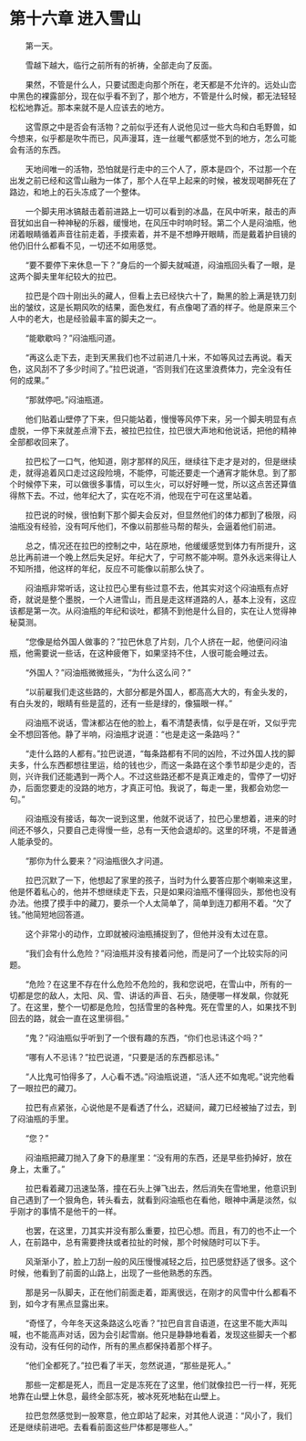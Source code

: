 # 第十六章 进入雪山


　　第一天。

　　雪越下越大，临行之前所有的祈祷，全部走向了反面。 

　　果然，不管是什么人，只要试图走向那个所在，老天都是不允许的。远处山峦中黑色的裸露部分，现在似乎看不到了，那个地方，不管是什么时候，都无法轻轻松松地靠近。那本来就不是人应该去的地方。 

　　这雪原之中是否会有活物？之前似乎还有人说他见过一些大鸟和白毛野兽，如今想来，似乎都是吹牛而已，风声漫耳，连一丝暖气都感觉不到的地方，怎么可能会有活的东西。 

　　天地间唯一的活物，恐怕就是行走中的三个人了，原本是四个，不过那一个在出发之前已经和这雪山融为一体了，那个人在早上起来的时候，被发现喝醉死在了路边，和地上的石头冻成了一个整体。 

　　一个脚夫用冰镐敲击着前进路上一切可以看到的冰晶，在风中听来，敲击的声音犹如出自一种神秘的乐器，缓慢地，在风压中时响时轻。第二个人是闷油瓶，他闭着眼睛循着声音往前走着，手摸索着，并不是不想睁开眼睛，而是戴着护目镜的他仍旧什么都看不见，一切还不如用感觉。 

　　“要不要停下来休息一下？”身后的一个脚夫就喊道，闷油瓶回头看了一眼，是这两个脚夫里年纪较大的拉巴。 

　　拉巴是个四十刚出头的藏人，但看上去已经快六十了，黝黑的脸上满是铣刀刻出的皱纹，这是长期风吹的结果，面色发红，有点像喝了酒的样子。他是原来三个人中的老大，也是经验最丰富的脚夫之一。 

　　“能歇歇吗？”闷油瓶问道。 

　　“再这么走下去，走到天黑我们也不过前进几十米，不如等风过去再说。看天色，这风刮不了多少时间了。”拉巴说道，“否则我们在这里浪费体力，完全没有任何的成果。” 

　　“那就停吧。”闷油瓶道。 

　　他们贴着山壁停了下来，但只能站着，慢慢等风停下来，另一个脚夫明显有点虚脱，一停下来就差点滑下去，被拉巴拉住，拉巴很大声地和他说话，把他的精神全部都收回来了。 

　　拉巴松了一口气，他知道，刚才那样的风压，继续往下走才是对的，但是继续走，就得追着风口走过这段险境，不能停，可能还要走一个通宵才能休息。到了那个时候停下来，可以做很多事情，可以生火，可以好好睡一觉，所以这点苦还算值得熬下去。不过，他年纪大了，实在吃不消，他现在宁可在这里站着。 

　　拉巴说的时候，很怕剩下那个脚夫会反对，但显然他们的体力都到了极限，闷油瓶没有经验，没有呵斥他们，不像以前那些马帮的帮头，会逼着他们前进。 

　　总之，情况还在拉巴的控制之中，站在原地，他缓缓感觉到体力有所提升，这总比再前进一个晚上然后失足好。年纪大了，宁可熬不能冲啊。意外永远来得让人不知所措，他这样的年纪，反应不可能像以前那么快了。

　　闷油瓶非常听话，这让拉巴心里有些过意不去，他其实对这个闷油瓶有点好奇，就说是整个墨脱，一个人进雪山，而且是走这样道路的人，基本上没有，这应该都是第一次。从闷油瓶的年纪和谈吐，都猜不到他是什么目的，实在让人觉得神秘莫测。 

　　“您像是给外国人做事的？”拉巴休息了片刻，几个人挤在一起，他便问闷油瓶，他需要说一些话，在这种疲倦下，如果坚持不住，人很可能会睡过去。 

　　“外国人？”闷油瓶微微摇头，“为什么这么问？” 

　　“以前雇我们走这些路的，大部分都是外国人，都高高大大的，有金头发的，有白头发的，眼睛有些是蓝的，还有一些是绿的，像猫眼一样。” 

　　闷油瓶不说话，雪沫都沾在他的脸上，看不清楚表情，似乎是在听，又似乎完全不想回答他。静了半响，闷油瓶才说道：“也是走这一条路吗？” 

　　“走什么路的人都有。”拉巴说道，“每条路都有不同的凶险，不过外国人找的脚夫多，什么东西都想往里运，给的钱也少，而这一条路在这个季节却是少走的，否则，兴许我们还能遇到一两个人。不过这些路还都不是真正难走的，雪停了一切好办，后面您要走的没路的地方，才真正可怕。我说了，每走一里，我都会劝您一句。” 

　　闷油瓶没有接话，每次一说到这里，他就不说话了，拉巴心里想着，进来的时间还不够久，只要自己走得慢一些，总有一天他会退却的。这里的环境，不是普通人能承受的。 

　　“那你为什么要来？”闷油瓶很久才问道。 

　　拉巴沉默了一下，他想起了家里的孩子，当时为什么要答应那个喇嘛来这里，他是怀着私心的，他并不想继续走下去，只是如果闷油瓶不懂得回头，那他也没有办法。他摸了摸手中的藏刀，要杀一个人太简单了，简单到连刀都用不着。“欠了钱。”他简短地回答道。 

　　这个非常小的动作，立即就被闷油瓶捕捉到了，但他并没有太过在意。 

　　“我们会有什么危险？”闷油瓶并没有接着问他，而是问了一个比较实际的问题。 

　　“危险？在这里不存在什么危险不危险的，我和您说吧，在雪山中，所有的一切都是您的敌人，太阳、风、雪、讲话的声音、石头，随便哪一样发飙，你就死了。在这里，整个一切都是危险，包括雪里的各种鬼。死在雪里的人，如果找不到回去的路，就会一直在这里徘徊。” 

　　“鬼？”闷油瓶似乎听到了一个很有趣的东西，“你们也忌讳这个吗？” 

　　“哪有人不忌讳？”拉巴说道，“只要是活的东西都忌讳。”

　　“人比鬼可怕得多了，人心看不透。”闷油瓶说道，“活人还不如鬼呢。”说完他看了一眼拉巴的藏刀。 

　　拉巴有点紧张，心说他是不是看透了什么，迟疑间，藏刀已经被抽了过去，到了闷油瓶的手里。 

　　“您？” 

　　闷油瓶把藏刀抛入了身下的悬崖里：“没有用的东西，还是早些扔掉好，放在身上，太重了。” 

　　拉巴看着藏刀迅速坠落，撞在石头上弹飞出去，然后消失在雪地里，他意识到自己遇到了一个狠角色，转头看去，就看到闷油瓶也在看他，眼神中满是淡然，似乎刚才的事情不是他干的一样。 

　　也罢，在这里，刀其实并没有那么重要，拉巴心想。而且，有刀的也不止一个人，在前路中，总有需要搀扶或者拉扯的时候，那个时候随时可以下手。 

　　风渐渐小了，脸上刀刮一般的风压慢慢减轻之后，拉巴感觉舒适了很多。这个时候，他看到了前面的山路上，出现了一些他熟悉的东西。 

　　那是另一队脚夫，正在他们前面走着，距离很远，在刚才的风雪中什么都看不到，如今才有黑点显露出来。 

　　“奇怪了，今年冬天这条路这么吃香？”拉巴自言自语道，在这里不能大声叫喊，也不能高声对话，因为会引起雪崩。他只是静静地看着，发现这些脚夫一个都没有动，没有任何的动作，所有的黑点都保持着那个样子。 

　　“他们全都死了。”拉巴看了半天，忽然说道，“那些是死人。” 

　　那些一定都是死人，而且一定是冻死在了这里，他们就像拉巴一行一样，死死地靠在山壁上休息，最终全部冻死，被冰死死地黏在山壁上。 

　　拉巴忽然感觉到一股寒意，他立即站了起来，对其他人说道：“风小了，我们还是继续前进吧。去看看前面这些尸体都是哪些人。”

